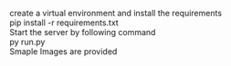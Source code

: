 create a virtual environment and install the requirements
<br />
pip install -r requirements.txt
<br />
Start the server by following command
<br />
py run.py
<br />
Smaple Images are provided

